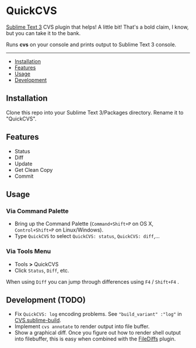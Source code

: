 QuickCVS
=================

[Sublime Text 3](http://www.sublimetext.com/3) CVS plugin that helps! A little bit! That's a bold claim, I know, but you can take it to the bank.

Runs **cvs** on your console and prints output to Sublime Text 3 console.

---

- [Installation](#installation)
- [Features](#features)
- [Usage](#usage)
- [Development](#development-todo)


Installation
------------
Clone this repo into your Sublime Text 3/Packages directory. Rename it to "QuickCVS".


Features
--------

* Status
* Diff
* Update
* Get Clean Copy
* Commit

Usage
-------------
### Via Command Palette
 * Bring up the Command Palette (`Command+Shift+P` on OS X, `Control+Shift+P` on Linux/Windows).
 * Type `QuickCVS` to select `QuickCVS: status`, `QuickCVS: diff`,...

### Via Tools Menu
 * Tools **>** QuickCVS
 * Click `Status`, `Diff`, etc.

When using `Diff` you can jump through differences using `F4` / `Shift+F4` .

Development (TODO)
-----------
* Fix `QuickCVS: log` encoding problems. See `"build_variant" :"log"` in [CVS.sublime-build](https://github.com/ePages-rnd/sublimetext-quickcvs/blob/master/CVS.sublime-build).
* Implement `cvs annotate` to render output into file buffer.
* Show a graphical diff. Once you figure out how to render shell output into filebuffer, this is easy when combined with the [FileDiffs](https://github.com/colinta/SublimeFileDiffs) plugin.

